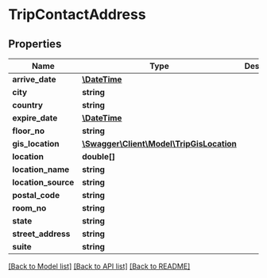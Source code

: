 # TripContactAddress

## Properties
Name | Type | Description | Notes
------------ | ------------- | ------------- | -------------
**arrive_date** | [**\DateTime**](\DateTime.md) |  | [optional] 
**city** | **string** |  | [optional] 
**country** | **string** |  | [optional] 
**expire_date** | [**\DateTime**](\DateTime.md) |  | [optional] 
**floor_no** | **string** |  | [optional] 
**gis_location** | [**\Swagger\Client\Model\TripGisLocation**](TripGisLocation.md) |  | [optional] 
**location** | **double[]** |  | [optional] 
**location_name** | **string** |  | [optional] 
**location_source** | **string** |  | [optional] 
**postal_code** | **string** |  | [optional] 
**room_no** | **string** |  | [optional] 
**state** | **string** |  | [optional] 
**street_address** | **string** |  | [optional] 
**suite** | **string** |  | [optional] 

[[Back to Model list]](../README.md#documentation-for-models) [[Back to API list]](../README.md#documentation-for-api-endpoints) [[Back to README]](../README.md)


